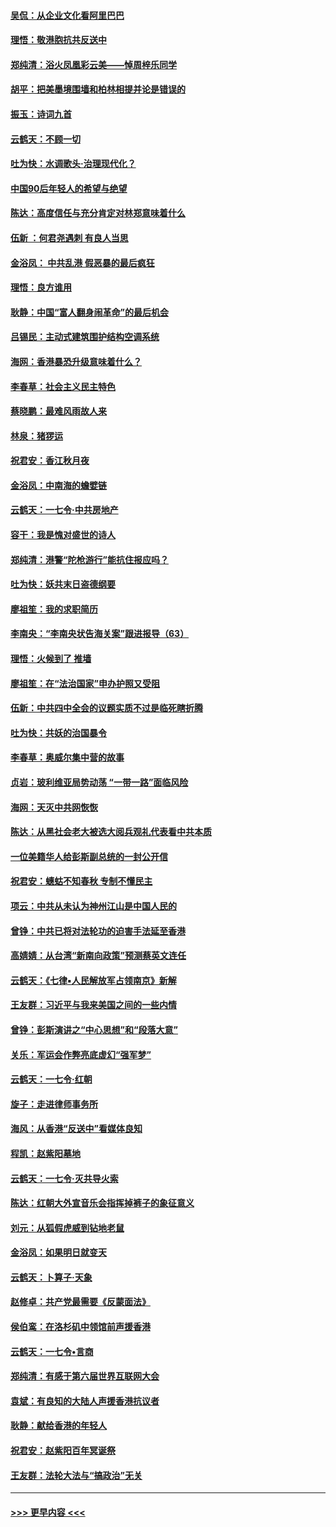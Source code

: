 #### [吴侃：从企业文化看阿里巴巴](../pages/nsc993/n11645476.md?t=11102122) 
#### [理悟：敬港胞抗共反送中](../pages/nsc993/n11645466.md?t=11102122) 
#### [郑纯清：浴火凤凰彩云美——悼周梓乐同学](../pages/nsc993/n11645155.md?t=11102122) 
#### [胡平：把美墨境围墙和柏林相提并论是错误的](../pages/nsc993/n11645134.md?t=11102122) 
#### [振玉：诗词九首](../pages/nsc993/n11644081.md?t=11102122) 
#### [云鹤天：不顾一切](../pages/nsc993/n11643508.md?t=11102122) 
#### [吐为快：水调歌头·治理现代化？](../pages/nsc993/n11643485.md?t=11102122) 
#### [中国90后年轻人的希望与绝望](../pages/nsc993/n11642317.md?t=11102122) 
#### [陈达：高度信任与充分肯定对林郑意味着什么](../pages/nsc993/n11641441.md?t=11102122) 
#### [伍新 ：何君尧遇刺 有良人当思](../pages/nsc993/n11641503.md?t=11102122) 
#### [金浴凤： 中共乱港  假恶暴的最后疯狂](../pages/nsc993/n11641495.md?t=11102122) 
#### [理悟：良方谁用](../pages/nsc993/n11641463.md?t=11102122) 
#### [耿静：中国“富人翻身闹革命”的最后机会](../pages/nsc993/n11640655.md?t=11102122) 
#### [吕锡民：主动式建筑围护结构空调系统](../pages/nsc993/n11640168.md?t=11102122) 
#### [海网：香港暴恐升级意味着什么？](../pages/nsc993/n11635904.md?t=11102122) 
#### [李春草：社会主义民主特色](../pages/nsc993/n11634657.md?t=11102122) 
#### [蔡晓鹏：最难风雨故人来](../pages/nsc993/n11633145.md?t=11102122) 
#### [林泉：猪猡运](../pages/nsc993/n11631469.md?t=11102122) 
#### [祝君安：香江秋月夜](../pages/nsc993/n11631440.md?t=11102122) 
#### [金浴凤：中南海的蟾嬖链](../pages/nsc993/n11631290.md?t=11102122) 
#### [云鹤天：一七令·中共房地产](../pages/nsc993/n11630084.md?t=11102122) 
#### [容干：我是愧对盛世的诗人](../pages/nsc993/n11630059.md?t=11102122) 
#### [郑纯清：港警“陀枪游行”能抗住报应吗？](../pages/nsc993/n11629999.md?t=11102122) 
#### [吐为快：妖共末日盗德纲要](../pages/nsc993/n11628610.md?t=11102122) 
#### [廖祖笙：我的求职简历](../pages/nsc993/n11628492.md?t=11102122) 
#### [李南央：“李南央状告海关案”跟进报导（63）](../pages/nsc993/n11627039.md?t=11102122) 
#### [理悟：火候到了 推墙](../pages/nsc993/n11626917.md?t=11102122) 
#### [廖祖笙：在“法治国家”申办护照又受阻](../pages/nsc993/n11626500.md?t=11102122) 
#### [伍新：中共四中全会的议题实质不过是临死瞎折腾](../pages/nsc993/n11621774.md?t=11102122) 
#### [吐为快：共妖的治国暴令](../pages/nsc993/n11621401.md?t=11102122) 
#### [李春草：奥威尔集中营的故事](../pages/nsc993/n11621373.md?t=11102122) 
#### [贞岩：玻利维亚局势动荡 “一带一路”面临风险](../pages/nsc993/n11619480.md?t=11102122) 
#### [海网：天灭中共网恢恢](../pages/nsc993/n11618261.md?t=11102122) 
#### [陈达：从黑社会老大被选大阅兵观礼代表看中共本质](../pages/nsc993/n11618229.md?t=11102122) 
#### [一位美籍华人给彭斯副总统的一封公开信](../pages/nsc993/n11616906.md?t=11102122) 
#### [祝君安：蟪蛄不知春秋  专制不懂民主](../pages/nsc993/n11616882.md?t=11102122) 
#### [项云：中共从未认为神州江山是中国人民的](../pages/nsc993/n11616763.md?t=11102122) 
#### [曾铮：中共已将对法轮功的迫害手法延至香港](../pages/nsc993/n11616561.md?t=11102122) 
#### [高婧婧：从台湾“新南向政策”预测蔡英文连任](../pages/nsc993/n11616518.md?t=11102122) 
#### [云鹤天：《七律▪人民解放军占领南京》新解](../pages/nsc993/n11616490.md?t=11102122) 
#### [王友群：习近平与我来美国之间的一些内情](../pages/nsc993/n11615052.md?t=11102122) 
#### [曾铮：彭斯演讲之“中心思想”和“段落大意”](../pages/nsc993/n11615020.md?t=11102122) 
#### [关乐：军运会作弊亮底虚幻“强军梦”](../pages/nsc993/n11615008.md?t=11102122) 
#### [云鹤天：一七令‧红朝](../pages/nsc993/n11615000.md?t=11102122) 
#### [旋子：走进律师事务所](../pages/nsc993/n11614894.md?t=11102122) 
#### [海风：从香港“反送中”看媒体良知](../pages/nsc993/n11614480.md?t=11102122) 
#### [程凯：赵紫阳墓地](../pages/nsc993/n11614464.md?t=11102122) 
#### [云鹤天：一七令‧灭共导火索](../pages/nsc993/n11613471.md?t=11102122) 
#### [陈达：红朝大外宣音乐会指挥掉裤子的象征意义](../pages/nsc993/n11613456.md?t=11102122) 
#### [刘元：从狐假虎威到钻地老鼠](../pages/nsc993/n11612832.md?t=11102122) 
#### [金浴凤：如果明日就变天](../pages/nsc993/n11611135.md?t=11102122) 
#### [云鹤天：卜算子‧天象](../pages/nsc993/n11609023.md?t=11102122) 
#### [赵修卓：共产党最需要《反蒙面法》](../pages/nsc993/n11608006.md?t=11102122) 
#### [侯伯鸾：在洛杉矶中领馆前声援香港](../pages/nsc993/n11607802.md?t=11102122) 
#### [云鹤天：一七令•言商](../pages/nsc993/n11606248.md?t=11102122) 
#### [郑纯清：有感于第六届世界互联网大会](../pages/nsc993/n11604718.md?t=11102122) 
#### [袁斌：有良知的大陆人声援香港抗议者](../pages/nsc993/n11603673.md?t=11102122) 
#### [耿静：献给香港的年轻人](../pages/nsc993/n11602462.md?t=11102122) 
#### [祝君安：赵紫阳百年冥诞祭](../pages/nsc993/n11601386.md?t=11102122) 
#### [王友群：法轮大法与“搞政治”无关](../pages/nsc993/n11601658.md?t=11102122) 

----
#### [ >>> 更早内容 <<< ](../indexes/nsc993-earlier.md)
